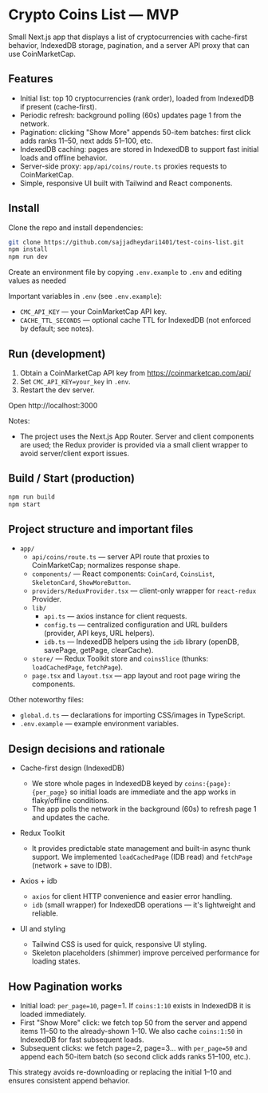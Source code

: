 # Crypto Coins List — MVP

Small Next.js app that displays a list of cryptocurrencies with cache-first behavior, IndexedDB storage, pagination, and a server API proxy that can use CoinMarketCap.

## Features

- Initial list: top 10 cryptocurrencies (rank order), loaded from IndexedDB if present (cache-first).
- Periodic refresh: background polling (60s) updates page 1 from the network.
- Pagination: clicking "Show More" appends 50-item batches: first click adds ranks 11–50, next adds 51–100, etc.
- IndexedDB caching: pages are stored in IndexedDB to support fast initial loads and offline behavior.
- Server-side proxy: `app/api/coins/route.ts` proxies requests to CoinMarketCap.
- Simple, responsive UI built with Tailwind and React components.

## Install

Clone the repo and install dependencies:

```bash
git clone https://github.com/sajjadheydari1401/test-coins-list.git
npm install
npm run dev
```

Create an environment file by copying `.env.example` to `.env` and editing values as needed

Important variables in `.env` (see `.env.example`):

- `CMC_API_KEY` — your CoinMarketCap API key.
- `CACHE_TTL_SECONDS` — optional cache TTL for IndexedDB (not enforced by default; see notes).

## Run (development)
1. Obtain a CoinMarketCap API key from https://coinmarketcap.com/api/
2. Set `CMC_API_KEY=your_key` in `.env`.
3. Restart the dev server.

Open http://localhost:3000

Notes:

- The project uses the Next.js App Router. Server and client components are used; the Redux provider is provided via a small client wrapper to avoid server/client export issues.

## Build / Start (production)

```bash
npm run build
npm start
```

## Project structure and important files

- `app/`
  - `api/coins/route.ts` — server API route that proxies to CoinMarketCap; normalizes response shape.
  - `components/` — React components: `CoinCard`, `CoinsList`, `SkeletonCard`, `ShowMoreButton`.
  - `providers/ReduxProvider.tsx` — client-only wrapper for `react-redux` Provider.
  - `lib/`
    - `api.ts` — axios instance for client requests.
    - `config.ts` — centralized configuration and URL builders (provider, API keys, URL helpers).
    - `idb.ts` — IndexedDB helpers using the `idb` library (openDB, savePage, getPage, clearCache).
  - `store/` — Redux Toolkit store and `coinsSlice` (thunks: `loadCachedPage`, `fetchPage`).
  - `page.tsx` and `layout.tsx` — app layout and root page wiring the components.

Other noteworthy files:

- `global.d.ts` — declarations for importing CSS/images in TypeScript.
- `.env.example` — example environment variables.

## Design decisions and rationale

- Cache-first design (IndexedDB)

  - We store whole pages in IndexedDB keyed by `coins:{page}:{per_page}` so initial loads are immediate and the app works in flaky/offline conditions.
  - The app polls the network in the background (60s) to refresh page 1 and updates the cache.

- Redux Toolkit

  - It provides predictable state management and built-in async thunk support. We implemented `loadCachedPage` (IDB read) and `fetchPage` (network + save to IDB).

- Axios + idb

  - `axios` for client HTTP convenience and easier error handling.
  - `idb` (small wrapper) for IndexedDB operations — it's lightweight and reliable.

- UI and styling
  - Tailwind CSS is used for quick, responsive UI styling.
  - Skeleton placeholders (shimmer) improve perceived performance for loading states.

## How Pagination works

- Initial load: `per_page=10`, page=1. If `coins:1:10` exists in IndexedDB it is loaded immediately.
- First "Show More" click: we fetch top 50 from the server and append items 11–50 to the already-shown 1–10. We also cache `coins:1:50` in IndexedDB for fast subsequent loads.
- Subsequent clicks: we fetch page=2, page=3... with `per_page=50` and append each 50-item batch (so second click adds ranks 51–100, etc.).

This strategy avoids re-downloading or replacing the initial 1–10 and ensures consistent append behavior.
